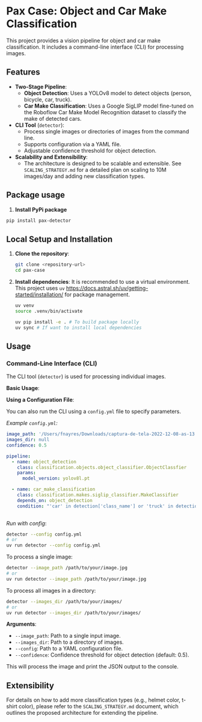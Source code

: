 # Pax Case: Object and Car Make Classification

This project provides a vision pipeline for object and car make classification. It includes a command-line interface (CLI) for processing images.

## Features

- **Two-Stage Pipeline**:
    - **Object Detection**: Uses a YOLOv8 model to detect objects (person, bicycle, car, truck).
    - **Car Make Classification**: Uses a Google SigLIP model fine-tuned on the Roboflow Car Make Model Recognition dataset to classify the make of detected cars.
- **CLI Tool** (`detector`):
    - Process single images or directories of images from the command line.
    - Supports configuration via a YAML file.
    - Adjustable confidence threshold for object detection.
- **Scalability and Extensibility**:
    - The architecture is designed to be scalable and extensible. See `SCALING_STRATEGY.md` for a detailed plan on scaling to 10M images/day and adding new classification types.

## Package usage
1. **Install PyPi package**
  ```bash
  pip install pax-detector
  ```

## Local Setup and Installation

1.  **Clone the repository**:
    ```bash
    git clone <repository-url>
    cd pax-case
    ```

2.  **Install dependencies**:
    It is recommended to use a virtual environment. This project uses `uv` https://docs.astral.sh/uv/getting-started/installation/ for package management.
    ```bash
    uv venv 
    source .venv/bin/activate

    uv pip install -e . # To build package locally
    uv sync # If want to install local dependencies 
    ```

## Usage

### Command-Line Interface (CLI)

The CLI tool (`detector`) is used for processing individual images.

**Basic Usage**:

**Using a Configuration File**:

You can also run the CLI using a `config.yml` file to specify parameters.

*Example `config.yml`:*
```yaml
image_path: '/Users/fnayres/Downloads/captura-de-tela-2022-12-08-as-13.36.55.webp'
images_dir: null
confidence: 0.5

pipeline:
  - name: object_detection
    class: classification.objects.object_classifier.ObjectClassfier
    params:
      model_version: yolov8l.pt

  - name: car_make_classification
    class: classification.makes.siglip_classifier.MakeClassifier
    depends_on: object_detection
    condition: "'car' in detection['class_name'] or 'truck' in detection['class_name']" # accept None condition
    
```

*Run with config*:
```bash
detector --config config.yml
# or
uv run detector --config config.yml
```

To process a single image:
```bash
detector --image_path /path/to/your/image.jpg
# or 
uv run detector --image_path /path/to/your/image.jpg
```

To process all images in a directory:
```bash
detector --images_dir /path/to/your/images/
# or
uv run detector --images_dir /path/to/your/images/
```

**Arguments**:
- `--image_path`: Path to a single input image.
- `--images_dir`: Path to a directory of images.
- `--config`: Path to a YAML configuration file.
- `--confidence`: Confidence threshold for object detection (default: 0.5).

This will process the image and print the JSON output to the console.

## Extensibility

For details on how to add more classification types (e.g., helmet color, t-shirt color), please refer to the `SCALING_STRATEGY.md` document, which outlines the proposed architecture for extending the pipeline.
